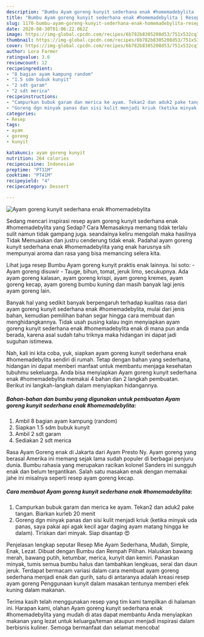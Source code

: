 ```yaml
---
description: "Bumbu Ayam goreng kunyit sederhana enak #homemadebylita | Resep Membuat Ayam goreng kunyit sederhana enak #homemadebylita Yang Enak Dan Lezat"
title: "Bumbu Ayam goreng kunyit sederhana enak #homemadebylita | Resep Membuat Ayam goreng kunyit sederhana enak #homemadebylita Yang Enak Dan Lezat"
slug: 1170-bumbu-ayam-goreng-kunyit-sederhana-enak-homemadebylita-resep-membuat-ayam-goreng-kunyit-sederhana-enak-homemadebylita-yang-enak-dan-lezat
date: 2020-08-30T01:06:22.062Z
image: https://img-global.cpcdn.com/recipes/6b782b8305208d53/751x532cq70/ayam-goreng-kunyit-sederhana-enak-homemadebylita-foto-resep-utama.jpg
thumbnail: https://img-global.cpcdn.com/recipes/6b782b8305208d53/751x532cq70/ayam-goreng-kunyit-sederhana-enak-homemadebylita-foto-resep-utama.jpg
cover: https://img-global.cpcdn.com/recipes/6b782b8305208d53/751x532cq70/ayam-goreng-kunyit-sederhana-enak-homemadebylita-foto-resep-utama.jpg
author: Lora Farmer
ratingvalue: 3.6
reviewcount: 12
recipeingredient:
- "8 bagian ayam kampung random"
- "1.5 sdm bubuk kunyit"
- "2 sdt garam"
- "2 sdt merica"
recipeinstructions:
- "Campurkan bubuk garam dan merica ke ayam. Tekan2 dan aduk2 pake tangan. Biarkan kurleb 20 menit"
- "Goreng dgn minyak panas dan sisi kulit menjadi kriuk (ketika minyak uda panas, saya pakai api agak kecil agar daging ayam matang hingga ke dalam). Tiriskan dari minyak. Siap disantap 😍"
categories:
- Resep
tags:
- ayam
- goreng
- kunyit

katakunci: ayam goreng kunyit 
nutrition: 264 calories
recipecuisine: Indonesian
preptime: "PT31M"
cooktime: "PT41M"
recipeyield: "4"
recipecategory: Dessert

---
```



![Ayam goreng kunyit sederhana enak #homemadebylita](https://img-global.cpcdn.com/recipes/6b782b8305208d53/751x532cq70/ayam-goreng-kunyit-sederhana-enak-homemadebylita-foto-resep-utama.jpg)

Sedang mencari inspirasi resep ayam goreng kunyit sederhana enak #homemadebylita yang Sedap? Cara Memasaknya memang tidak terlalu sulit namun tidak gampang juga. seandainya keliru mengolah maka hasilnya Tidak Memuaskan dan justru cenderung tidak enak. Padahal ayam goreng kunyit sederhana enak #homemadebylita yang enak harusnya sih mempunyai aroma dan rasa yang bisa memancing selera kita.

Lihat juga resep Bumbu Ayam goreng kunyit praktis enak lainnya. Isi soto: - Ayam goreng disuwir - Tauge, bihun, tomat, jeruk limo, secukupnya. Ada ayam goreng kalasan, ayam goreng krispi, ayam goreng kremes, ayam goreng kecap, ayam goreng bumbu kuning dan masih banyak lagi jenis ayam goreng lain.

Banyak hal yang sedikit banyak berpengaruh terhadap kualitas rasa dari ayam goreng kunyit sederhana enak #homemadebylita, mulai dari jenis bahan, kemudian pemilihan bahan segar hingga cara membuat dan menghidangkannya. Tidak usah pusing kalau ingin menyiapkan ayam goreng kunyit sederhana enak #homemadebylita enak di mana pun anda berada, karena asal sudah tahu triknya maka hidangan ini dapat jadi suguhan istimewa.


Nah, kali ini kita coba, yuk, siapkan ayam goreng kunyit sederhana enak #homemadebylita sendiri di rumah. Tetap dengan bahan yang sederhana, hidangan ini dapat memberi manfaat untuk membantu menjaga kesehatan tubuhmu sekeluarga. Anda bisa menyiapkan Ayam goreng kunyit sederhana enak #homemadebylita memakai 4 bahan dan 2 langkah pembuatan. Berikut ini langkah-langkah dalam menyiapkan hidangannya.

<!--inarticleads1-->

##### Bahan-bahan dan bumbu yang digunakan untuk pembuatan Ayam goreng kunyit sederhana enak #homemadebylita:

1. Ambil 8 bagian ayam kampung (random)
1. Siapkan 1.5 sdm bubuk kunyit
1. Ambil 2 sdt garam
1. Sediakan 2 sdt merica


Rasa Ayam Goreng enak di Jakarta dari Ayam Presto Ny. Ayam goreng yang berasal Amerika ini memang sejak lama sudah populer di berbagai penjuru dunia. Bumbu rahasia yang merupakan racikan kolonel Sanders ini sungguh enak dan belum tergantikan. Salah satu masakan enak dengan memakai jahe ini misalnya seperti resep ayam goreng kecap. 

<!--inarticleads2-->

##### Cara membuat Ayam goreng kunyit sederhana enak #homemadebylita:

1. Campurkan bubuk garam dan merica ke ayam. Tekan2 dan aduk2 pake tangan. Biarkan kurleb 20 menit
1. Goreng dgn minyak panas dan sisi kulit menjadi kriuk (ketika minyak uda panas, saya pakai api agak kecil agar daging ayam matang hingga ke dalam). Tiriskan dari minyak. Siap disantap 😍


Penjelasan lengkap seputar Resep Mie Ayam Sederhana, Mudah, Simple, Enak, Lezat. Dibuat dengan Bumbu dan Rempah Pilihan. Haluskan bawang merah, bawang putih, ketumbar, merica, kunyit dan kemiri. Panaskan minyak, tumis semua bumbu halus dan tambahkan lengkuas, serai dan daun jeruk. Terdapat bermacam variasi dalam cara membuat ayam goreng sederhana menjadi enak dan gurih, satu di antaranya adalah kreasi resep ayam goreng Penggunaan kunyit dalam masakan tentunya memberi efek kuning dalam makanan. 

Terima kasih telah menggunakan resep yang tim kami tampilkan di halaman ini. Harapan kami, olahan Ayam goreng kunyit sederhana enak #homemadebylita yang mudah di atas dapat membantu Anda menyiapkan makanan yang lezat untuk keluarga/teman ataupun menjadi inspirasi dalam berbisnis kuliner. Semoga bermanfaat dan selamat mencoba!
